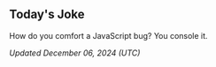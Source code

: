 ## Today's Joke
How do you comfort a JavaScript bug? You console it.

*Updated December 06, 2024 (UTC)*
